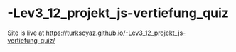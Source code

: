 # -Lev3_12_projekt_js-vertiefung_quiz

Site is live at https://turksoyaz.github.io/-Lev3_12_projekt_js-vertiefung_quiz/
